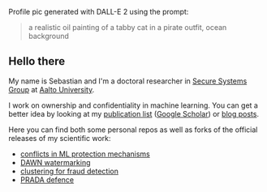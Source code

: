 Profile pic generated with DALL-E 2 using the prompt:
> a realistic oil painting of a tabby cat in a pirate outfit, ocean background

## Hello there

My name is Sebastian and I'm a doctoral researcher in
[Secure Systems Group](https://ssg.aalto.fi) at [Aalto University](https://www.aalto.fi/en).

I work on ownership and confidentiality in machine learning. You can get a better idea by looking at my [publication list](https://sebszyller.com/publications) ([Google Scholar](https://scholar.google.com/citations?user=wuwZNVYAAAAJ&hl=en)) or [blog posts](https://sebszyller.com/blog).

Here you can find both some personal repos as well as forks of the official releases of my scientific work:
- [conflicts in ML protection mechanisms](https://github.com/ssg-research/conflicts-in-ml-protection-mechanisms)
- [DAWN watermarking](https://github.com/ssg-research/dawn-dynamic-adversarial-watermarking-of-neural-networks)
- [clustering for fraud detection](https://github.com/SSGAalto/recagglo)
- [PRADA defence](https://github.com/SSGAalto/prada-protecting-against-dnn-model-stealing-attacks)
